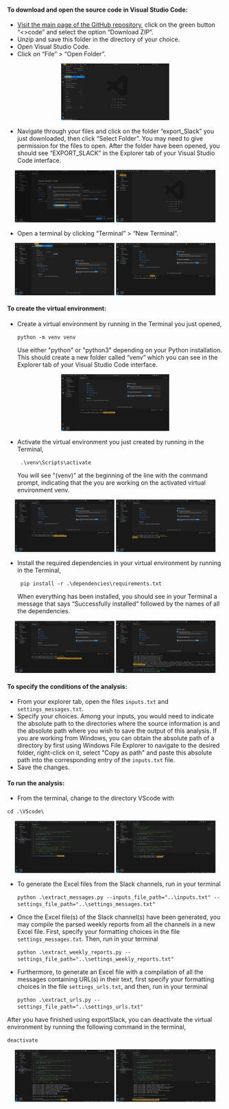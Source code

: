 #### To download and open the source code in Visual Studio Code:
* [Visit the main page of the GitHub repository](https://github.com/angelicads93/export_Slack), click on the green button “<>code” and select the option “Download ZIP”.
* Unzip and save this folder in the directory of your choice.
* Open Visual Studio Code.
* Click on “File” > “Open Folder”. 
<p align="center">
  <img src="../images/open.png" alt="Open Folder" style="width:50%"; height:auto>
</p>
  
* Navigate through your files and click on the folder “export_Slack” you just downloaded, then click “Select Folder”. You may need to give permission for the files to open. After the folder have been opened, you should see “EXPORT_SLACK” in the Explorer tab of your Visual Studio Code interface.
<p align="center">
  <img src="../images/agree.png" alt="Agree" style="width:46%"; height:auto>
  <img src="../images/export_slack.png" alt="folder opened" style="width:46%"; height:auto>
</p>


* Open a terminal by clicking “Terminal” > “New Terminal”. 
<p align="center">
  <img src="../images/open_terminal.png" alt="Open terminal" style="width:46%"; height:auto>
  <img src="../images/show_terminal.png" alt="Show terminal" style="width:46%"; height:auto>
</p>
    
#### To create the virtual environment:
* Create a virtual environment by running in the Terminal you just opened,
  ```{script}
  python -m venv venv
  ```
  Use either "python" or "python3" depending on your Python installation. This should create a new folder called “venv” which you can see in the Explorer tab of your Visual Studio Code interface.
<p align="center">
  <img src="../images/venv.png" alt="Create venv" style="width:50%"; height:auto>
</p>

* Activate the virtual environment you just created by running in the Terminal,
  ```{sript}
   .\venv\Scripts\activate
  ```
  You will see "(venv)" at the beginning of the line with the command prompt, indicating that the you are working on the activated virtual environment venv.
<p align='center'>
  <img src="../images/activate.png" alt="Activate venv" style="width:46%"; height:auto>
  <img src="../images/activated.png" alt="venv activated" style="width:46%"; height:auto>
</p>

* Install the required dependencies in your virtual environment by running in the Terminal,
  ```{script}
   pip install -r .\dependencies\requirements.txt
  ```
   When everything has been installed, you should see in your Terminal a message that says “Successfully installed“ followed by the names of all the dependencies.
<p align="center">
  <img src="../images/install.png" alt="Install requirements" style="width:46%"; height:auto>
  <img src="../images/installed.png" alt="Successful download" style="width:46%"; height:auto>
</p>

#### To specify the conditions of the analysis:
* From your explorer tab, open the files `inputs.txt` and `settings_messages.txt`.
* Specify your choices. Among your inputs, you would need to indicate the absolute path to the directories where the source information is and the absolute path where you wish to save the output of this analysis. If you are working from Windows, you can obtain the absolute path of a directory by first using Windows File Explorer to navigate to the desired folder, right-click on it, select "Copy as path" and paste this absolute path into the corresponding entry of the `inputs.txt` file.
* Save the changes.

#### To run the analysis:
* From the terminal, change to the directory VScode with
```{script}
cd .\VScode\
```
<p align="center">
  <img src="../images/to_vscode.png" alt="cd to VScode" style="width:46%"; height:auto>
  <img src="../images/in_vscode.png" alt="in VScode" style="width:46%"; height:auto>
</p>

* To generate the Excel files from the Slack channels, run in your terminal
  ```{script}
  python .\extract_messages.py --inputs_file_path="..\inputs.txt" --settings_file_path="..\settings_messages.txt"
  ```

* Once the Excel file(s) of the Slack channel(s) have been generated, you may compile the parsed weekly reports from all the channels in a new Excel file. First, specify your formatting choices in the file `settings_messages.txt`. Then, run in your terminal
  ```{script}
  python .\extract_weekly_reports.py --settings_file_path="..\settings_weekly_reports.txt"
  ```
* Furthermore, to generate an Excel file with a compilation of all the messages containing URL(s) in their text, first specify your formatting choices in the file `settings_urls.txt`, and then, run in your terminal
  ```{script}
  python .\extract_urls.py --settings_file_path="..\settings_urls.txt"
  ```

After you have finished using exportSlack, you can deactivate the virtual environment by running the following command in the terminal,
```{script}
deactivate
```
<p align="center">
  <img src="../images/deactivate.png" alt="Deactivate" style="width:46%"; height:auto>
  <img src="../images/deactivated.png" alt="Deactivated" style="width:46%"; height:auto>
</p>

